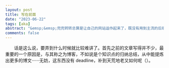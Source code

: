 ```yaml
---
layout: post
title: 写在前面
date: "2023-06-22"
tags: [aka]
abstract: "&emsp;&emsp;兜兜转转总算是让自己的网站运作起来了，既没有用到主流的后端框架，也没有用到主流的前端框架，有种有心栽花花不开，无心插柳柳成荫的美。不管怎么说，这也是一个好的开始，后续的打算是将以前写过的博客都搬运到这边来，同时也将好好完善一下这个网站。"
comments: false
---
```


&emsp;&emsp;话是这么说，要弄到什么时候就比较难讲了。首先之前的文章写得并不少，最重要的一个原因是，与其称之为博客，不如说是个知识点的归纳总结，从中能提炼出更多的博文······无妨，这东西没有 deadline，补到天荒地老又如何呢（）。


